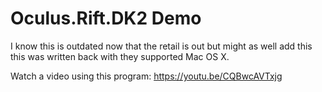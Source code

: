 # Oculus.Rift.DK2 Demo
I know this is outdated now that the retail is out but might as well add this
this was written back with they supported Mac OS X.

Watch a video using this program:
https://youtu.be/CQBwcAVTxjg
